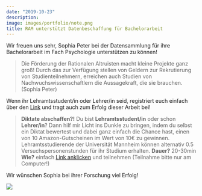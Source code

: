 ```yaml
---
date: "2019-10-23"
description: 
image: images/portfolio/note.png
title: RAM unterstützt Datenbeschaffung für Bachelorarbeit
---
```


Wir freuen uns sehr, Sophia Peter bei der Datensammlung für ihre Bachelorarbeit im Fach Psychologie unterstützen zu können! 

> Die Förderung der Rationalen Altruisten macht kleine Projekte ganz groß! Durch das zur Verfügung stellen von Geldern zur Rekrutierung von Studienteilnehmern, erreichen auch Studien von Nachwuchswissenschaftlern die Aussagekraft, die sie brauchen. (Sophia Peter)

Wenn ihr Lehramtsstudent/in oder Lehrer/in seid, registriert euch einfach über den [Link](https://ww3.unipark.de/uc/Diktat/) und tragt auch zum Erfolg dieser Arbeit bei!

> **Diktate abschaffen?!**
Du bist **Lehramtsstudent/in** oder schon **Lehrer/in**?
Dann hilf mir Licht ins Dunkle zu bringen, indem du selbst ein Diktat bewertest und dabei ganz einfach die Chance hast, einen von 10 Amazon-Gutscheinen im Wert von 10€ zu gewinnen. Lehramtsstudierende der Universität Mannheim können alternativ 0.5 Versuchspersonenstunden für ihr Studium erhalten.
**Dauer?** 20-30min
**Wie?** einfach [Link anklicken](https://ww3.unipark.de/uc/Diktat/) und teilnehmen (Teilnahme bitte nur am Computer!) 

Wir wünschen Sophia bei ihrer Forschung viel Erfolg!


![](/images/portfolio/ram-sophia.png)